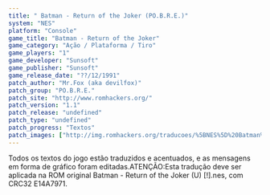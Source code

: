 ```yaml
---
title: " Batman - Return of the Joker (PO.B.R.E.)"
system: "NES"
platform: "Console"
game_title: "Batman - Return of the Joker"
game_category: "Ação / Plataforma / Tiro"
game_players: "1"
game_developer: "Sunsoft"
game_publisher: "Sunsoft"
game_release_date: "??/12/1991"
patch_author: "Mr.Fox (aka devilfox)"
patch_group: "PO.B.R.E."
patch_site: "http://www.romhackers.org/"
patch_version: "1.1"
patch_release: "undefined"
patch_type: "undefined"
patch_progress: "Textos"
patch_images: ["http://img.romhackers.org/traducoes/%5BNES%5D%20Batman%20-%20Return%20of%20the%20Joker%20-%20POBRE%20-%201.png","http://img.romhackers.org/traducoes/%5BNES%5D%20Batman%20-%20Return%20of%20the%20Joker%20-%20POBRE%20-%202.png","http://img.romhackers.org/traducoes/%5BNES%5D%20Batman%20-%20Return%20of%20the%20Joker%20-%20POBRE%20-%203.png"]
---
```

Todos os textos do jogo estão traduzidos e acentuados, e as mensagens em forma de gráfico foram editadas.ATENÇÃO:Esta tradução deve ser aplicada na ROM original Batman - Return of the Joker (U) [!].nes, com CRC32 E14A7971.